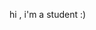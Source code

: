 hi , i'm a student :)

<!---
hugh-jessel/hugh-jessel is a ✨ special ✨ repository because its `README.md` (this file) appears on your GitHub profile.
You can click the Preview link to take a look at your changes.
--->
